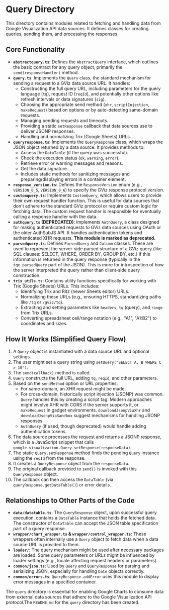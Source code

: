 # Query Directory

This directory contains modules related to fetching and handling data from Google Visualization API data sources. It defines classes for creating queries, sending them, and processing the responses.

## Core Functionality

*   **`abstractquery.ts`**: Defines the `AbstractQuery` interface, which outlines the basic contract for any query object, primarily the `send(responseHandler)` method.
*   **`query.ts`**: Implements the `Query` class, the standard mechanism for sending a request to a GViz data source URL. It handles:
    *   Constructing the full query URL, including parameters for the query language (`tq`), request ID (`reqId`), and potentially other options like refresh intervals or data signatures (`sig`).
    *   Choosing the appropriate send method (`xhr`, `scriptInjection`, `makeRequest`) based on options or by auto-detecting same-domain requests.
    *   Managing pending requests and timeouts.
    *   Providing a static `setResponse` callback that data sources use to deliver JSONP responses.
    *   Handling and normalizing Trix (Google Sheets) URLs.
*   **`queryresponse.ts`**: Implements the `QueryResponse` class, which wraps the JSON object returned by a data source. It provides methods to:
    *   Access the `DataTable` (if the query was successful).
    *   Check the execution status (`ok`, `warning`, `error`).
    *   Retrieve error or warning messages and reasons.
    *   Get the data signature.
    *   Includes static methods for sanitizing messages and preparing/displaying errors in a container element.
*   **`response_version.ts`**: Defines the `ResponseVersion` enum (e.g., `VERSION_0_5`, `VERSION_0_6`) to specify the GViz response protocol version.
*   **`customquery.ts`**: Implements `CustomQuery`, which allows users to provide their own request handler function. This is useful for data sources that don't adhere to the standard GViz protocol or require custom logic for fetching data. The custom request handler is responsible for eventually calling a response handler with the data.
*   **`authquery.ts` (DEPRECATED)**: Implements `AuthQuery`, a class designed for making authenticated requests to GViz data sources using OAuth or the older AuthSubJS API. It handles authentication tokens and authenticated XHR requests. **This module is marked as deprecated.**
*   **`parsedquery.ts`**: Defines `ParsedQuery` and `Column` classes. These are used to represent the server-side parsed structure of a GViz query (like SQL clauses: SELECT, WHERE, ORDER BY, GROUP BY, etc.) if this information is returned in the query response (typically in the `tqx.parsedQuery` part of the JSON). This is more for introspection of how the server interpreted the query rather than client-side query construction.
*   **`trix_utils.ts`**: Contains utility functions specifically for working with Trix (Google Sheets) URLs. This includes:
    *   Identifying Trix and Ritz (newer Sheets editor) URLs.
    *   Normalizing these URLs (e.g., ensuring HTTPS, standardizing paths like `/tq` or `/gviz/tq`).
    *   Extracting and setting parameters like `headers`, `tq` (query), and `range` from Trix URLs.
    *   Converting spreadsheet cell/range notation (e.g., "A1", "A1:B2") to coordinates and sizes.

## How It Works (Simplified Query Flow)

1.  A `Query` object is instantiated with a data source URL and optional settings.
2.  The user might set a query string using `setQuery("SELECT A, B WHERE C > 10")`.
3.  The `send(callback)` method is called.
4.  `Query` constructs the full URL, adding `tq`, `reqId`, and other parameters.
5.  Based on the `sendMethod` option or URL properties:
    *   For same-domain, an XHR request might be made.
    *   For cross-domain, historically script injection (JSONP) was common. `Query` handles this by creating a script tag. Modern approaches might involve XHR with CORS if the server supports it, or `makeRequest` in gadget environments. `downloadJsonpViaXhr` and `downloadJsonpViaSandbox` suggest mechanisms for handling JSONP responses.
    *   `AuthQuery` (if used, though deprecated) would handle adding authentication tokens.
6.  The data source processes the request and returns a JSONP response, which is a JavaScript snippet that calls `google.visualization.Query.setResponse(responseData)`.
7.  The static `Query.setResponse` method finds the pending `Query` instance using the `reqId` from the response.
8.  It creates a `QueryResponse` object from the `responseData`.
9.  The original callback provided to `send()` is invoked with this `QueryResponse` object.
10. The callback can then access the `DataTable` (via `queryResponse.getDataTable()`) or error details.

## Relationships to Other Parts of the Code

*   **`data/datatable.ts`**: The `QueryResponse` object, upon successful query execution, contains a `DataTable` instance that holds the fetched data. The constructor of `DataTable` can accept the JSON table specification part of a query response.
*   **`wrapper/chart_wrapper.ts` & `wrapper/control_wrapper.ts`**: These wrappers often internally use a `Query` object to fetch data when a data source URL is provided to them.
*   **`loader/`**: The query mechanism might be used after necessary packages are loaded. Some query parameters or URLs might be influenced by loader settings (e.g., locale affecting request headers or parameters).
*   **`common/json.ts`**: Used by `Query` and `QueryResponse` for parsing and serializing JSON, especially for handling `Date` objects correctly.
*   **`common/errors.ts`**: `QueryResponse.addError` uses this module to display error messages in a specified container.

The `query` directory is essential for enabling Google Charts to consume data from external data sources that adhere to the Google Visualization API protocol.The `README.md` for the `query` directory has been created.
